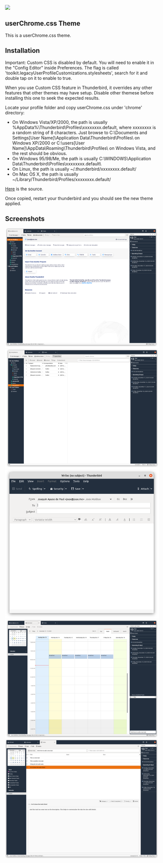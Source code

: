 ![](https://github.com/joax/thunderbird-dark-theme/workflows/CI/badge.svg)

## userChrome.css Theme
This is a userChrome.css theme. 

## Installation

Important: Custom CSS is disabled by default. You will need to enable it in the "Config Editor" inside Preferences. The flag is called 'toolkit.legacyUserProfileCustomizations.stylesheets', search for it and double tap on it to enable to true.

When you use Custom CSS feature in Thunderbird, it overrides any other features that other themes may have setup. Disable other themese before installing this one to seek the expected results.

Locate your profile folder and copy userChrome.css under 'chrome' directory:

* On Windows Vista/XP/2000, the path is usually %AppData%\Thunderbird\Profiles\xxxxxxxx.default\, where xxxxxxxx is a random string of 8 characters. Just browse to C:\Documents and Settings\[User Name]\Application Data\Thunderbird\Profiles\ on Windows XP/2000 or C:\users\[User Name]\AppData\Roaming\Thunderbird\Profiles\ on Windows Vista, and the rest should be obvious.
* On Windows 95/98/Me, the path is usually C:\WINDOWS\Application Data\Thunderbird\Profiles\xxxxxxxx.default\
* On Linux, the path is usually ~/.thunderbird/xxxxxxxx.default/
* On Mac OS X, the path is usually ~/Library/Thunderbird/Profiles/xxxxxxxx.default/
 
[Here](https://www-archive.mozilla.org/support/thunderbird/edit#profile) is the source.

Once copied, restart your thunderbird and you should see the new theme applied.

## Screenshots
![Preview Account Center](/preview-account-center.png?raw=true)
![Preview Messenger](/preview-messenger.png?raw=true)
![Preview Composer](/preview-composer.png?raw=true)
![Preview Calendar](/preview-calendar.png?raw=true)
![Preview Tasks](/preview-tasks.png?raw=true)

